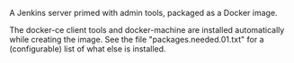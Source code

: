 A Jenkins server primed with admin tools, packaged as a Docker image.

The docker-ce client tools and docker-machine are installed automatically 
while creating the image. See the file "packages.needed.01.txt" for a 
(configurable) list of what else is installed.


